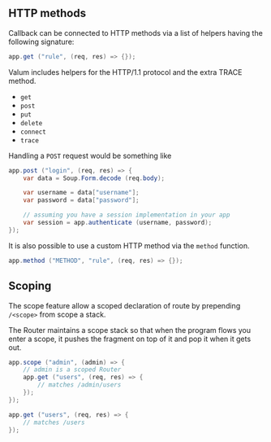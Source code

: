 HTTP methods
------------

Callback can be connected to HTTP methods via a list of helpers having the
following signature:

```java
app.get ("rule", (req, res) => {});
```

Valum includes helpers for the HTTP/1.1 protocol and the extra TRACE method.

 - `get`
 - `post`
 - `put`
 - `delete`
 - `connect`
 - `trace`

Handling a `POST` request would be something like

```java
app.post ("login", (req, res) => {
    var data = Soup.Form.decode (req.body);

    var username = data["username"];
    var password = data["password"];

    // assuming you have a session implementation in your app
    var session = app.authenticate (username, password);
});
```

It is also possible to use a custom HTTP method via the `method` function.

```java
app.method ("METHOD", "rule", (req, res) => {});
```

Scoping
-------

The scope feature allow a scoped declaration of route by prepending `/<scope>`
from scope a stack.

The Router maintains a scope stack so that when the program flows you enter a
scope, it pushes the fragment on top of it and pop it when it gets out.

```java
app.scope ("admin", (admin) => {
    // admin is a scoped Router
    app.get ("users", (req, res) => {
        // matches /admin/users
    });
});

app.get ("users", (req, res) => {
    // matches /users
});
```

